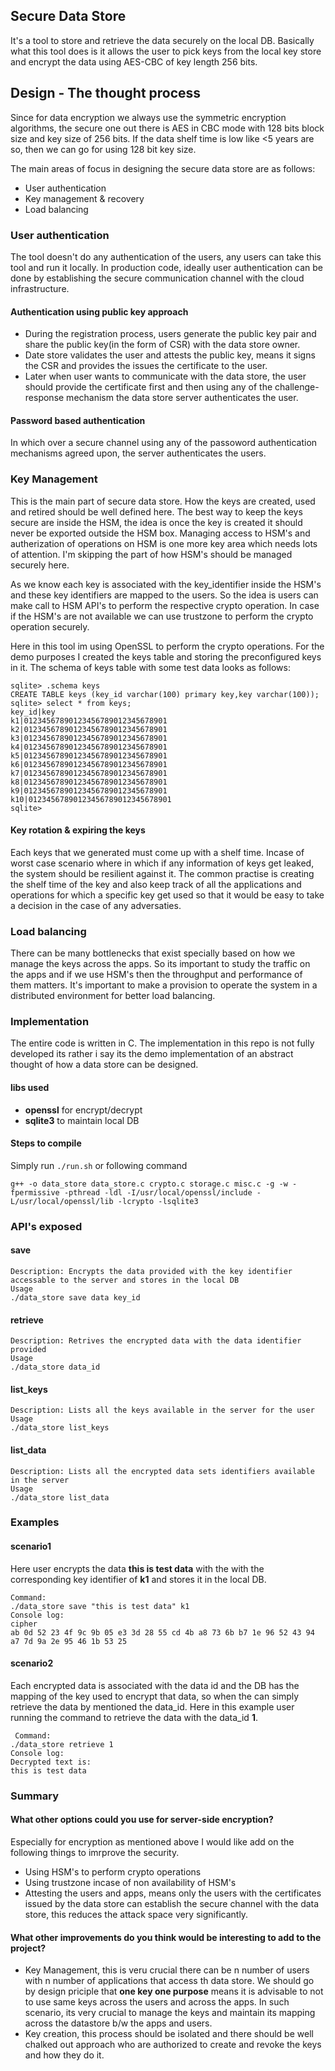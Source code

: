 ## Secure Data Store
It's a tool to store and retrieve the data securely on the local DB. Basically what this tool does is it allows the user to pick keys from the local key store and encrypt the data using AES-CBC of key length 256 bits.

## Design - The thought process
Since for data encryption we always use the symmetric encryption algorithms, the secure one out there is AES in CBC mode with 128 bits block size and key size of 256 bits. If the data shelf time is low like <5 years are so, then we can go for using 128 bit key size. 

The main areas of focus in designing the secure data store are as follows:
* User authentication
* Key management & recovery
* Load balancing

### User authentication
The tool doesn't do any authentication of the users, any users can take this tool and run it locally. In production code, ideally user authentication can be done by establishing the secure communication channel with the cloud infrastructure. 

#### Authentication using public key approach
* During the registration process, users generate the public key pair and share the public key(in the form of CSR) with the data store owner.
* Date store validates the user and attests the public key, means it signs the CSR and provides the issues the certificate to the user.
* Later when user wants to communicate with the data store, the user should provide the certificate first and then using any of the challenge-response mechanism the data store server authenticates the user.
 #### Password based authentication
 In which over a secure channel using any of the passoword authentication mechanisms agreed upon, the server authenticates the users.
 
 ### Key Management
This is the main part of secure data store. How the keys are created, used and retired should be well defined here. The best way to keep the keys secure are inside the HSM, the idea is once the key is created it should never be exported outside the HSM box. Managing access to HSM's and autherization of operations on HSM is one more key area which needs lots of attention. I'm skipping the part of how HSM's should be managed securely here.

As we know each key is associated with the key_identifier inside the HSM's and these key identifiers are mapped to the users. So the idea is users can make call to HSM API's to perform the respective crypto operation. In case if the HSM's are not available we can use trustzone to perform the crypto operation securely. 


Here in this tool im using OpenSSL to perform the crypto operations. For the demo purposes I created the keys table and storing the preconfigured keys in it. 
The schema of keys table with some test data looks as follows:
```
sqlite> .schema keys
CREATE TABLE keys (key_id varchar(100) primary key,key varchar(100));
sqlite> select * from keys;
key_id|key
k1|01234567890123456789012345678901
k2|01234567890123456789012345678901
k3|01234567890123456789012345678901
k4|01234567890123456789012345678901
k5|01234567890123456789012345678901
k6|01234567890123456789012345678901
k7|01234567890123456789012345678901
k8|01234567890123456789012345678901
k9|01234567890123456789012345678901
k10|01234567890123456789012345678901
sqlite> 
```
#### Key rotation & expiring the keys
Each keys that we generated must come up with a shelf time. Incase of worst case scenario where in which if any information of keys get leaked, the system should be resilient against it. The common practise is creating the shelf time of the key and also keep track of all the applications and operations for which a specific key get used so that it would be easy to take a decision in the case of any adversaties. 


### Load balancing
There can be many bottlenecks that exist specially based on how we manage the keys across the apps. So its important to study the traffic on the apps and if we use HSM's then the throughput and performance of them matters. It's important to make a provision to operate the system in a distributed environment for better load balancing.


### Implementation
The entire code is written in C. The implementation in this repo is not fully developed its rather i say its the demo implementation of an abstract thought of how a data store can be designed. 
#### libs used
* **openssl** for encrypt/decrypt
* **sqlite3** to maintain local DB
#### Steps to compile
Simply run `./run.sh` or following command
```
g++ -o data_store data_store.c crypto.c storage.c misc.c -g -w -fpermissive -pthread -ldl -I/usr/local/openssl/include -L/usr/local/openssl/lib -lcrypto -lsqlite3
```

### API's exposed
#### save
```
Description: Encrypts the data provided with the key identifier accessable to the server and stores in the local DB
Usage
./data_store save data key_id
```
#### retrieve
```
Description: Retrives the encrypted data with the data identifier provided
Usage
./data_store data_id
```
#### list_keys
```
Description: Lists all the keys available in the server for the user
Usage
./data_store list_keys
```
#### list_data
```
Description: Lists all the encrypted data sets identifiers available in the server
Usage
./data_store list_data
```

### Examples
#### scenario1
Here user encrypts the data **this is test data** with the with the corresponding key identifier of **k1** and stores it in the local DB.
```
Command:
./data_store save "this is test data" k1
Console log:
cipher
ab 0d 52 23 4f 9c 9b 05 e3 3d 28 55 cd 4b a8 73 6b b7 1e 96 52 43 94 a7 7d 9a 2e 95 46 1b 53 25
```
#### scenario2
Each encrypted data is associated with the data id and the DB has the mapping of the key used to encrypt that data, so when the can simply retrieve the data by mentioned the data_id. Here in this example user running the command to retrieve the data with the data_id **1**.
```
 Command:
./data_store retrieve 1
Console log:
Decrypted text is:
this is test data 
 ```
### Summary
#### What other options could you use for server-side encryption?
Especially for encryption as mentioned above I would like add on the following things to imrprove the security.
* Using HSM's to perform crypto operations
* Using trustzone incase of non availability of HSM's
* Attesting the users and apps, means only the users with the certificates issued by the data store can establish the secure channel with the data store, this reduces the attack space very significantly.
#### What other improvements do you think would be interesting to add to the project?
* Key Management, this is veru crucial there can be n number of users with n number of applications that access th data store. We should go by design priciple that **one key one purpose** means it is advisable to not to use same keys across the users and across the apps. In such scenario, its very crucial to manage the keys and maintain its mapping across the datastore b/w the apps and users. 
* Key creation, this process should be isolated and there should be well chalked out approach who are authorized to create and revoke the keys and how they do it.
